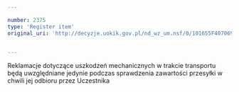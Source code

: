 ```yaml
---

number: 2375
type: 'Register item'
original_uri: 'http://decyzje.uokik.gov.pl/nd_wz_um.nsf/0/101655F407069015C12578C30039B401?OpenDocument'


---
```


Reklamacje dotyczące uszkodzeń mechanicznych w trakcie transportu będą uwzględniane jedynie podczas sprawdzenia zawartości przesyłki w chwili jej odbioru przez Uczestnika
